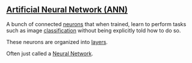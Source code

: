 ## [Artificial Neural Network (ANN)](#artificial-neural-network)

A bunch of connected [neurons](#neuron) that when trained, learn to perform tasks such as image [classification](#classification) without being explicitly told how to do so.

These neurons are organized into [layers](#layer).

Often just called a [Neural Network](#neural-network).